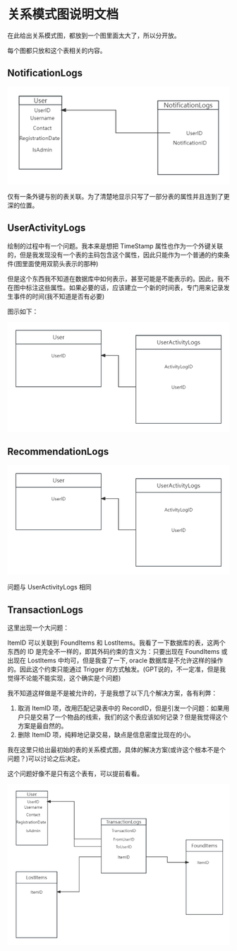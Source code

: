 # 关系模式图说明文档

在此给出关系模式图，都放到一个图里面太大了，所以分开放。

每个图都只放和这个表相关的内容。

## NotificationLogs

![请打开database文件夹查看](../Images/NotificationLogs.png)

仅有一条外键与别的表关联。为了清楚地显示只写了一部分表的属性并且连到了更深的位置。

## UserActivityLogs

绘制的过程中有一个问题。我本来是想把 TimeStamp 属性也作为一个外键关联的，但是我发现没有一个表的主码包含这个属性，因此只能作为一个普通的约束条件(图里面使用双箭头表示的那种)

但是这个东西我不知道在数据库中如何表示，甚至可能是不能表示的。因此，我不在图中标注这些属性。如果必要的话，应该建立一个新的时间表，专门用来记录发生事件的时间(我不知道是否有必要)

图示如下：

![请打开database文件夹查看](../Images/UserActivityLogs.png)

## RecommendationLogs

![请打开database文件夹查看](../Images/UserActivityLogs.png)

问题与 UserActivityLogs 相同

## TransactionLogs

这里出现一个大问题：

ItemID 可以关联到 FoundItems 和 LostItems。我看了一下数据库的表，这两个东西的 ID 是完全不一样的，即其外码约束的含义为：只要出现在 FoundItems 或出现在 LostItems 中均可，但是我查了一下, oracle 数据库是不允许这样的操作的。因此这个约束只能通过 Trigger 的方式触发。(GPT说的，不一定准，但是我觉得不论能不能实现，这个确实是个问题)

我不知道这样做是不是被允许的，于是我想了以下几个解决方案，各有利弊：

1. 取消 ItemID 项，改用匹配记录表中的 RecordID，但是引发一个问题：如果用户只是交易了一个物品的线索，我们的这个表应该如何记录？但是我觉得这个方案是最自然的。
2. 删除 ItemID 项，纯粹地记录交易，缺点是信息密度比现在的小。

我在这里只给出最初始的表的关系模式图，具体的解决方案(或许这个根本不是个问题？)可以讨论之后决定。

这个问题好像不是只有这个表有，可以提前看看。

![请打开database文件夹查看](../Images/TransactionLogs.png)
